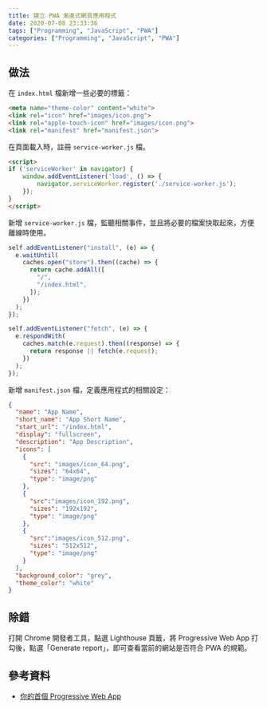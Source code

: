 ```yaml
---
title: 建立 PWA 漸進式網頁應用程式
date: 2020-07-08 23:33:36
tags: ["Programming", "JavaScript", "PWA"]
categories: ["Programming", "JavaScript", "PWA"]
---
```


## 做法

在 `index.html` 檔新增一些必要的標籤：

```html
<meta name="theme-color" content="white">
<link rel="icon" href="images/icon.png">
<link rel="apple-touch-icon" href="images/icon.png">
<link rel="manifest" href="manifest.json">
```

在頁面載入時，註冊 `service-worker.js` 檔。

```html
<script>
if ('serviceWorker' in navigator) {
    window.addEventListener('load', () => {
        navigator.serviceWorker.register('./service-worker.js');
    });
}
</script>
```

新增 `service-worker.js` 檔，監聽相關事件，並且將必要的檔案快取起來，方便離線時使用。

```js
self.addEventListener("install", (e) => {
  e.waitUntil(
    caches.open("store").then((cache) => {
      return cache.addAll([
        "/",
        "/index.html",
      ]);
    })
  );
});

self.addEventListener("fetch", (e) => {
  e.respondWith(
    caches.match(e.request).then((response) => {
      return response || fetch(e.request);
    })
  );
});
```

新增 `manifest.json` 檔，定義應用程式的相關設定：

```json
{
  "name": "App Name",
  "short_name": "App Short Name",
  "start_url": "/index.html",
  "display": "fullscreen",
  "description": "App Description",
  "icons": [
    {
      "src": "images/icon_64.png",
      "sizes": "64x64",
      "type": "image/png"
    },
    {
      "src":"images/icon_192.png",
      "sizes": "192x192",
      "type": "image/png"
    },
    {
      "src":"images/icon_512.png",
      "sizes": "512x512",
      "type": "image/png"
    }
  ],
  "background_color": "grey",
  "theme_color": "white"
}
```

## 除錯

打開 Chrome 開發者工具，點選 Lighthouse 頁籤，將 Progressive Web App 打勾後，點選「Generate report」，即可查看當前的網站是否符合 PWA 的規範。

## 參考資料

- [你的首個 Progressive Web App](https://developers.google.com/web/fundamentals/codelabs/your-first-pwapp?hl=zh-tw)

